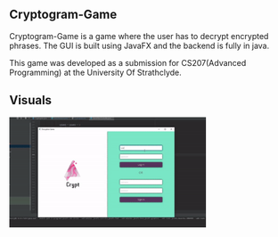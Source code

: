
<h2>Cryptogram-Game</h2>
<p>Cryptogram-Game is a game where the user has to decrypt encrypted phrases. The GUI is built using JavaFX and the backend is fully in java.</p>
<p>This game was developed as a submission for CS207(Advanced Programming) at the University Of Strathclyde.</p>

<h2>Visuals</h2>
<p>
<img src="CryptogramGame.gif"/ width="70%">
</p>
